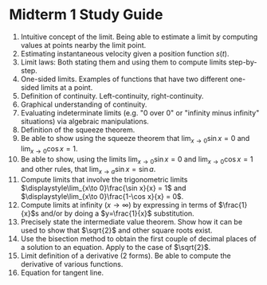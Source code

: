 # Midterm 1 Study Guide

1. Intuitive concept of the limit. Being able to estimate a limit by computing values at points nearby the limit point.
2. Estimating instantaneous velocity given a position function $s(t)$.
3. Limit laws: Both stating them and using them to compute limits step-by-step.
4. One-sided limits. Examples of functions that have two different one-sided limits at a point.
5. Definition of continuity. Left-continuity, right-continuity.
6. Graphical understanding of continuity.
7. Evaluating indeterminate limits (e.g. "0 over 0" or "infinity minus infinity" situations) via algebraic manipulations.
8. Definition of the squeeze theorem.
9. Be able to show using the squeeze theorem that $\displaystyle\lim_{x\to 0}\sin x = 0$ and $\displaystyle\lim_{x\to 0}\cos x = 1$.
10. Be able to show, using the limits $\displaystyle\lim_{x\to 0}\sin x = 0$ and $\displaystyle\lim_{x\to 0}\cos x = 1$ and other rules, that $\lim_{x\to a}\sin x = \sin a$.
11. Compute limits that involve the trigonometric limits $\displaystyle\lim_{x\to 0}\frac{\sin x}{x} = 1$ and $\displaystyle\lim_{x\to 0}\frac{1-\cos x}{x} = 0$.
12. Compute limits at infinity ($x\to\infty$) by expressing in terms of $\frac{1}{x}$s and/or by doing a $y=\frac{1}{x}$ substitution.
13. Precisely state the intermediate value theorem. Show how it can be used to show that $\sqrt{2}$ and other square roots exist.
14. Use the bisection method to obtain the first couple of decimal places of a solution to an equation. Apply to the case of $\sqrt{2}$.
15. Limit definition of a derivative (2 forms). Be able to compute the derivative of various functions.
16. Equation for tangent line.
